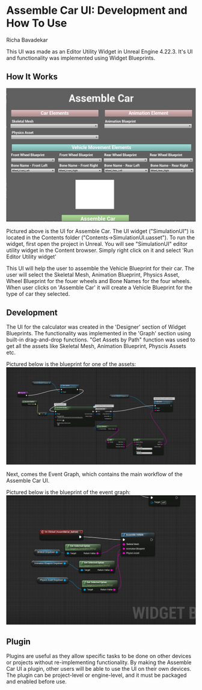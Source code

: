# Assemble Car UI: Development and How To Use
Richa Bavadekar

This UI was made as an Editor Utility Widget in Unreal Engine 4.22.3. It's UI and functionality was implemented using Widget Blueprints.

## How It Works
![calcui](https://github.com/jawadefaj/Cruzway-UI/blob/richa/images/AssembleCarUI.jpeg)

Pictured above is the UI for Assemble Car. 
The UI widget ("SimulationUI") is located in the Contents folder ("Contents->SimulationUI.uasset"). To run the widget, first open the project in Unreal. You will see "SimulationUI" editor utility widget in the Content browser. Simply right click on it and select 'Run Editor Utility widget'

This UI will help the user to assemble the Vehicle Blueprint for their car. The user will select the Skeletal Mesh, Animation Blueprint, Physics Asset, Wheel Blueprint for the fouer wheels and Bone Names for the four wheels. When user clicks on 'Assemble Car' it will create a Vehicle Blueprint for the type of car they selected.

## Development
The UI for the calculator was created in the 'Designer' section of Widget Blueprints. The functionality was implemented in the 'Graph' section using built-in drag-and-drop functions. "Get Assets by Path" function was used to get all the assets like Skeletal Mesh, Animation Blueprint, Physcis Assets etc. 

Pictured below is the blueprint for one of the assets:
![addfunction](https://github.com/jawadefaj/Cruzway-UI/blob/richa/images/Blueprint_Assets.jpeg)

Next, comes the Event Graph, which contains the main workflow of the Assemble Car UI. 

Pictured below is the blueprint of the event graph:
![eventgraph](https://github.com/jawadefaj/Cruzway-UI/blob/richa/images/EventGraphAC.jpeg)

## Plugin
Plugins are useful as they allow specific tasks to be done on other devices or projects without re-implementing functionality. By making the Assemble Car UI a plugin, other users will be able to use the UI on their own devices. The plugin can be project-level or engine-level, and it must be packaged and enabled before use. 

